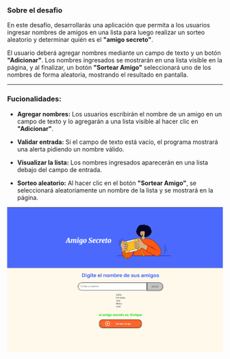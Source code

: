 ### Sobre el desafio

En este desafío, desarrollarás una aplicación que permita a los usuarios ingresar nombres de amigos en una lista para luego realizar un sorteo aleatorio y determinar quién es el **"amigo secreto"**.

El usuario deberá agregar nombres mediante un campo de texto y un botón **"Adicionar"**. Los nombres ingresados se mostrarán en una lista visible en la página, y al finalizar, un botón **"Sortear Amigo"** seleccionará uno de los nombres de forma aleatoria, mostrando el resultado en pantalla.

---

### Fucionalidades:

- **Agregar nombres:** Los usuarios escribirán el nombre de un amigo en un campo de texto y lo agregarán a una lista visible al hacer clic en **"Adicionar"**.
    
- **Validar entrada:** Si el campo de texto está vacío, el programa mostrará una alerta pidiendo un nombre válido.
    
- **Visualizar la lista:** Los nombres ingresados aparecerán en una lista debajo del campo de entrada.
    
- **Sorteo aleatorio:** Al hacer clic en el botón **"Sortear Amigo"**, se seleccionará aleatoriamente un nombre de la lista y se mostrará en la página.

![](https://github.com/juliozm20/AmigoSecreto/blob/main/amigo_secreto.png)
